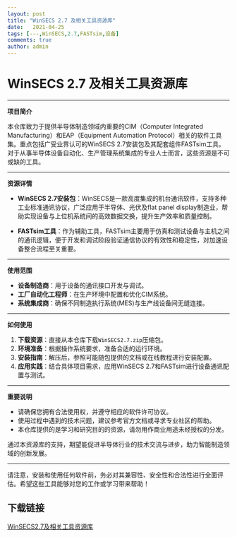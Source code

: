 ```yaml
---
layout: post
title: "WinSECS 2.7 及相关工具资源库"
date:   2021-04-25
tags: [---,WinSECS,2.7,FASTsim,设备]
comments: true
author: admin
---
```

# WinSECS 2.7 及相关工具资源库

---

**项目简介**

本仓库致力于提供半导体制造领域内重要的CIM（Computer Integrated Manufacturing）和EAP（Equipment Automation Protocol）相关的软件工具集。重点包括广受业界认可的WinSECS 2.7安装包及其配套组件FASTsim工具。对于从事半导体设备自动化、生产管理系统集成的专业人士而言，这些资源是不可或缺的工具。

---

**资源详情**

- **WinSECS 2.7安装包**：WinSECS是一款高度集成的机台通讯软件，支持多种工业标准通讯协议，广泛应用于半导体、光伏及flat panel display制造业，帮助实现设备与上位机系统间的高效数据交换，提升生产效率和质量控制。

- **FASTsim工具**：作为辅助工具，FASTsim主要用于仿真和测试设备与主机之间的通讯逻辑，便于开发和调试阶段验证通信协议的有效性和稳定性，对加速设备整合流程至关重要。

---

**使用范围**

- **设备制造商**：用于设备的通讯接口开发与调试。
- **工厂自动化工程师**：在生产环境中配置和优化CIM系统。
- **系统集成商**：确保不同制造执行系统(MES)与生产线设备间无缝连接。

---

**如何使用**

1. **下载资源**：直接从本仓库下载`WinSECS2.7.zip`压缩包。
2. **环境准备**：根据操作系统要求，准备合适的运行环境。
3. **安装指南**：解压后，参照可能随包提供的文档或在线教程进行安装配置。
4. **应用实践**：结合具体项目需求，应用WinSECS 2.7和FASTsim进行设备通讯配置与测试。

---

**重要说明**

- 请确保您拥有合法使用权，并遵守相应的软件许可协议。
- 使用过程中遇到的技术问题，建议参考官方文档或寻求专业社区的帮助。
- 本仓库提供的是学习和研究目的的资源，请勿用作商业用途未经授权的分发。

通过本资源库的支持，期望能促进半导体行业的技术交流与进步，助力智能制造领域的创新发展。

---

请注意，安装和使用任何软件前，务必对其兼容性、安全性和合法性进行全面评估。希望这些工具能够对您的工作或学习带来帮助！

## 下载链接

[WinSECS2.7及相关工具资源库](https://pan.quark.cn/s/b25c955f1d73)